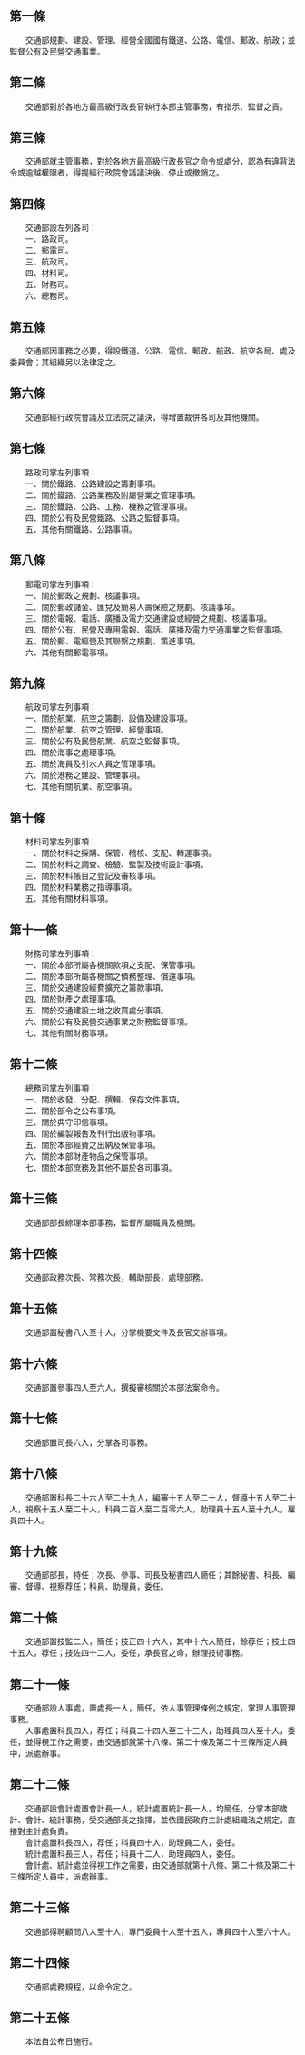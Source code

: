 第一條 
-------
　　交通部規劃、建設、管理、經營全國國有鐵道、公路、電信、郵政、航政；並監督公有及民營交通事業。  


第二條 
-------
　　交通部對於各地方最高級行政長官執行本部主管事務，有指示、監督之責。  


第三條 
-------
　　交通部就主管事務，對於各地方最高級行政長官之命令或處分，認為有違背法令或逾越權限者，得提經行政院會議議決後，停止或撤銷之。  


第四條 
-------
　　交通部設左列各司：  
　　一、路政司。  
　　二、郵電司。  
　　三、航政司。  
　　四、材料司。  
　　五、財務司。  
　　六、總務司。  


第五條 
-------
　　交通部因事務之必要，得設鐵道、公路、電信、郵政、航政、航空各局、處及委員會；其組織另以法律定之。  


第六條 
-------
　　交通部經行政院會議及立法院之議決，得增置裁併各司及其他機關。  


第七條 
-------
　　路政司掌左列事項：  
　　一、關於鐵路、公路建設之籌劃事項。  
　　二、關於鐵路、公路業務及附屬營業之管理事項。  
　　三、關於鐵路、公路、工務、機務之管理事項。  
　　四、關於公有及民營鐵路、公路之監督事項。  
　　五、其他有關鐵路、公路事項。  


第八條 
-------
　　郵電司掌左列事項：  
　　一、關於郵政之規劃、核議事項。  
　　二、關於郵政儲金、匯兌及簡易人壽保險之規劃、核議事項。  
　　三、關於電報、電話、廣播及電力交通建設或經營之規劃、核議事項。  
　　四、關於公有、民營及專用電報、電話、廣播及電力交通事業之監督事項。  
　　五、關於郵、電經營及其聯繫之規劃、策進事項。  
　　六、其他有關郵電事項。  


第九條 
-------
　　航政司掌左列事項：  
　　一、關於航業、航空之籌劃、設備及建設事項。  
　　二、關於航業、航空之管理、經營事項。  
　　三、關於公有及民營航業、航空之監督事項。  
　　四、關於海事之處理事項。  
　　五、關於海員及引水人員之管理事項。  
　　六、關於港務之建設、管理事項。  
　　七、其他有關航業、航空事項。  


第十條 
-------
　　材料司掌左列事項：  
　　一、關於材料之採購、保管、稽核、支配、轉運事項。  
　　二、關於材料之調查、檢驗、監製及技術設計事項。  
　　三、關於材料帳目之登記及審核事項。  
　　四、關於材料業務之指導事項。  
　　五、其他有關材料事項。  


第十一條 
---------
　　財務司掌左列事項：  
　　一、關於本部所屬各機關款項之支配、保管事項。  
　　二、關於本部所屬各機關之債務整理、償還事項。  
　　三、關於交通建設經費擴充之籌款事項。  
　　四、關於財產之處理事項。  
　　五、關於交通建設土地之收買處分事項。  
　　六、關於公有及民營交通事業之財務監督事項。  
　　七、其他有關財務事項。  


第十二條 
---------
　　總務司掌左列事項：  
　　一、關於收發、分配、撰輯、保存文件事項。  
　　二、關於部令之公布事項。  
　　三、關於典守印信事項。  
　　四、關於編製報告及刊行出版物事項。  
　　五、關於本部經費之出納及保管事項。  
　　六、關於本部財產物品之保管事項。  
　　七、關於本部庶務及其他不屬於各司事項。  


第十三條 
---------
　　交通部部長綜理本部事務，監督所屬職員及機關。  


第十四條 
---------
　　交通部政務次長、常務次長，輔助部長，處理部務。  


第十五條 
---------
　　交通部置秘書八人至十人，分掌機要文件及長官交辦事項。  


第十六條 
---------
　　交通部置參事四人至六人，撰擬審核關於本部法案命令。  


第十七條 
---------
　　交通部置司長六人，分掌各司事務。  


第十八條 
---------
　　交通部置科長二十六人至二十九人，編審十五人至二十人，督導十五人至二十人，視察十五人至二十人，科員二百人至二百零六人，助理員十五人至十九人，雇員四十人。  


第十九條 
---------
　　交通部部長，特任；次長、參事、司長及秘書四人簡任；其餘秘書、科長、編審、督導、視察荐任；科員、助理員，委任。  


第二十條 
---------
　　交通部置技監二人，簡任；技正四十六人，其中十六人簡任，餘荐任；技士四十五人，荐任；技佐四十二人，委任，承長官之命，辦理技術事務。  


第二十一條 
-----------
　　交通部設人事處，置處長一人，簡任，依人事管理條例之規定，掌理人事管理事務。  
　　人事處置科長四人，荐任；科員二十四人至三十三人，助理員四人至十人，委任，並得視工作之需要，由交通部就第十八條、第二十條及第二十三條所定人員中，派處辦事。  


第二十二條 
-----------
　　交通部設會計處置會計長一人，統計處置統計長一人，均簡任，分掌本部歲計、會計、統計事務，受交通部長之指揮，並依國民政府主計處組織法之規定，直接對主計處負責。  
　　會計處置科長四人，荐任；科員四十人，助理員二人，委任。  
　　統計處置科長三人，荐任；科員十二人，助理員四人，委任。  
　　會計處、統計處並得視工作之需要，由交通部就第十八條、第二十條及第二十三條所定人員中，派處辦事。  


第二十三條 
-----------
　　交通部得聘顧問八人至十人，專門委員十人至十五人，專員四十人至六十人。  


第二十四條 
-----------
　　交通部處務規程，以命令定之。  


第二十五條 
-----------
　　本法自公布日施行。